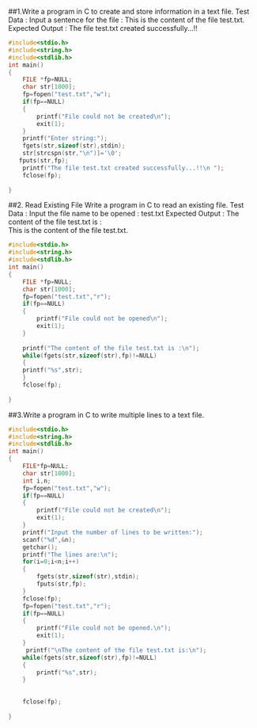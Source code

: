 ##1.Write a program in C to create and store information in a text file.
Test Data :
Input a sentence for the file : This is the content of the file test.txt.
Expected Output :
The file test.txt created successfully...!!
```c
#include<stdio.h>
#include<string.h>
#include<stdlib.h>
int main()
{
    FILE *fp=NULL;
    char str[1000];
    fp=fopen("test.txt","w");
    if(fp==NULL)
    {
        printf("File could not be created\n");
        exit(1);
    }
    printf("Enter string:");
    fgets(str,sizeof(str),stdin);
    str[strcspn(str,"\n")]='\0';
   fputs(str,fp);
    printf("The file test.txt created successfully...!!\n ");
    fclose(fp);
    
}
```
##2. Read Existing File
Write a program in C to read an existing file.
Test Data :
Input the file name to be opened : test.txt
Expected Output :
The content of the file test.txt is  :                                                                       
This is the content of the file test.txt.
```c
#include<stdio.h>
#include<string.h>
#include<stdlib.h>
int main()
{
    FILE *fp=NULL;
    char str[1000];
    fp=fopen("test.txt","r");
    if(fp==NULL)
    {
        printf("File could not be opened\n");
        exit(1);
    }
   
    printf("The content of the file test.txt is :\n");
    while(fgets(str,sizeof(str),fp)!=NULL)
    {
    printf("%s",str);
    }
    fclose(fp);
    
}
```
##3.Write a program in C to write multiple lines to a text file.
```c
#include<stdio.h>
#include<string.h>
#include<stdlib.h>
int main()
{
    FILE*fp=NULL;
    char str[1000];
    int i,n;
    fp=fopen("test.txt","w");
    if(fp==NULL)
    {
        printf("File could not be created\n");
        exit(1);
    }
    printf("Input the number of lines to be written:");
    scanf("%d",&n);
    getchar();
    printf("The lines are:\n");
    for(i=0;i<n;i++)
    {
        fgets(str,sizeof(str),stdin);
        fputs(str,fp);
    }
    fclose(fp);
    fp=fopen("test.txt","r");
    if(fp==NULL)
    {
        printf("File could not be opened.\n");
        exit(1);
    }
     printf("\nThe content of the file test.txt is:\n");
    while(fgets(str,sizeof(str),fp)!=NULL)
    {
        printf("%s",str);
    }
   
    
    fclose(fp);
    
}
```
